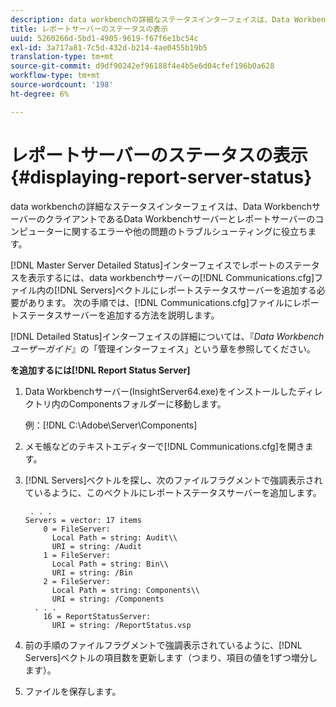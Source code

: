 ```yaml
---
description: data workbenchの詳細なステータスインターフェイスは、Data WorkbenchサーバーのクライアントであるData Workbenchサーバーとレポートサーバーのコンピューターに関するエラーや他の問題のトラブルシューティングに役立ちます。
title: レポートサーバーのステータスの表示
uuid: 5260266d-5bd1-4905-9619-f67f6e1bc54c
exl-id: 3a717a81-7c5d-432d-b214-4ae0455b19b5
translation-type: tm+mt
source-git-commit: d9df90242ef96188f4e4b5e6d04cfef196b0a628
workflow-type: tm+mt
source-wordcount: '198'
ht-degree: 6%

---
```


# レポートサーバーのステータスの表示{#displaying-report-server-status}

data workbenchの詳細なステータスインターフェイスは、Data WorkbenchサーバーのクライアントであるData Workbenchサーバーとレポートサーバーのコンピューターに関するエラーや他の問題のトラブルシューティングに役立ちます。

[!DNL Master Server Detailed Status]インターフェイスでレポートのステータスを表示するには、data workbenchサーバーの[!DNL Communications.cfg]ファイル内の[!DNL Servers]ベクトルにレポートステータスサーバーを追加する必要があります。 次の手順では、[!DNL Communications.cfg]ファイルにレポートステータスサーバーを追加する方法を説明します。

[!DNL Detailed Status]インターフェイスの詳細については、『*Data Workbenchユーザーガイド*』の「管理インターフェイス」という章を参照してください。

**を追加するには[!DNL Report Status Server]**

1. Data Workbenchサーバー(InsightServer64.exe)をインストールしたディレクトリ内のComponentsフォルダーに移動します。

   例：[!DNL C:\Adobe\Server\Components]
1. メモ帳などのテキストエディターで[!DNL Communications.cfg]を開きます。
1. [!DNL Servers]ベクトルを探し、次のファイルフラグメントで強調表示されているように、このベクトルにレポートステータスサーバーを追加します。

   ```
    . . .
   Servers = vector: 17 items
       0 = FileServer: 
         Local Path = string: Audit\\
         URI = string: /Audit
       1 = FileServer: 
         Local Path = string: Bin\\
         URI = string: /Bin
       2 = FileServer: 
         Local Path = string: Components\\
         URI = string: /Components
     . . .
       16 = ReportStatusServer: 
         URI = string: /ReportStatus.vsp
   ```

1. 前の手順のファイルフラグメントで強調表示されているように、[!DNL Servers]ベクトルの項目数を更新します（つまり、項目の値を1ずつ増分します）。
1. ファイルを保存します。
